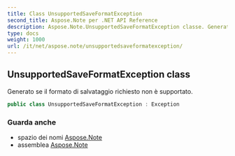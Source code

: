 ```yaml
---
title: Class UnsupportedSaveFormatException
second_title: Aspose.Note per .NET API Reference
description: Aspose.Note.UnsupportedSaveFormatException classe. Generato se il formato di salvataggio richiesto non è supportato.
type: docs
weight: 1000
url: /it/net/aspose.note/unsupportedsaveformatexception/
---
```

## UnsupportedSaveFormatException class

Generato se il formato di salvataggio richiesto non è supportato.

```csharp
public class UnsupportedSaveFormatException : Exception
```

### Guarda anche

* spazio dei nomi [Aspose.Note](../../aspose.note/)
* assemblea [Aspose.Note](../../)


